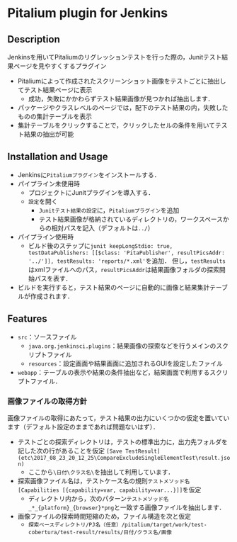 # Pitalium plugin  for Jenkins
## Description
Jenkinsを用いてPitaliumのリグレッションテストを行った際の，Junitテスト結果ページを見やすくするプラグイン

- Pitaliumによって作成されたスクリーンショット画像をテストごとに抽出してテスト結果ページに表示
  - 成功，失敗にかかわらずテスト結果画像が見つかれば抽出します．
- パッケージやクラスレベルのページでは，配下のテスト結果の内，失敗したものの集計テーブルを表示
- 集計テーブルをクリックすることで，クリックしたセルの条件を用いてテスト結果の抽出が可能

## Installation and Usage
- Jenkinsに`Pitaliumプラグイン`をインストールする．
- パイプライン未使用時
  - プロジェクトにJunitプラグインを導入する．
  - `設定`を開く
    -  `Junitテスト結果の設定`に，`Pitaliumプラグイン`を追加
    - テスト結果画像が格納されているディレクトリの，ワークスペースからの相対パスを記入（デフォルトは`../`）
- パイプライン使用時
  - ビルド後のステップに`junit keepLongStdio: true, testDataPublishers: [[$class: 'PitaPublisher', resultPicsAddr: '../']], testResults: 'reports/*.xml'`を追加．
  但し，`testResults`はxmlファイルへのパス，`resultPicsAddr`は結果画像フォルダの探索開始パスを表す．
- ビルドを実行すると，テスト結果のページに自動的に画像と結果集計テーブルが作成されます．

## Features
- `src`：ソースファイル
  - `java.org.jenkinsci.plugins`：結果画像の探索などを行うメインのスクリプトファイル
  - `resources`：設定画面や結果画面に追加されるGUIを設定したファイル
- `webapp`：テーブルの表示や結果の条件抽出など，結果画面で利用するスクリプトファイル．

### 画像ファイルの取得方針
画像ファイルの取得にあたって，テスト結果の出力にいくつかの仮定を置いています（デフォルト設定のままであれば問題ないはず）．

- テストごとの探索ディレクトリは，テストの標準出力に，出力先フォルダを記した次の行があることを仮定
`[Save TestResult] (etc\2017_08_23_20_12_25\CompareExcludeSingleElementTest\result.json)`
  - ここから`\日付\クラス名\`を抽出して利用しています．
- 探索画像ファイル名は，テストケース名の規則`テストメソッド名[Capabilities [{capability=var, capability=var...}]]`を仮定
  - ディレクトリ内から，次のパターン`テストメソッド名_*_{platform}_{browser}*png`と一致する画像ファイルを抽出します．
- 画像ファイルの探索時間短縮のため，ファイル構造を次と仮定
  - `探索ベースディレクトリ/PJ名（任意）/pitalium/target/work/test-cobertura/test-result/results/日付/クラス名/画像`